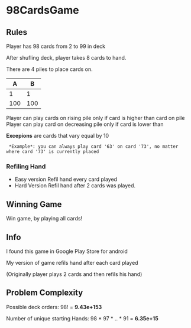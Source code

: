 # 98CardsGame

## Rules
Player has 98 cards from 2 to 99 in deck

After shufling deck, player takes 8 cards to hand.

There are 4 piles to place cards on. 

|A 		| B		|
|---	|---	|
|1 		| 1		|
|100	| 100	|

Player can play cards on rising pile only if card is higher than card on pile
Player can play card on decreasing pile only if card is lower than

**Excepions** are cards that vary equal by 10

	 *Example*: you can always play card '63' on card '73', no matter where card '73' is currently placed

### Refiling Hand
* Easy version
	Refil hand every card played
* Hard Version
	Refil hand after 2 cards was played.

## Winning Game
Win game, by playing all cards!


## Info
I found this game in Google Play Store for android

My version of game refils hand after each card played

(Originally player plays 2 cards and then  refils his hand)

## Problem Complexity
Possible deck orders:
98! = **9.43e+153**

Number of unique starting Hands:
98 * 97 * .. * 91 = **6.35e+15**